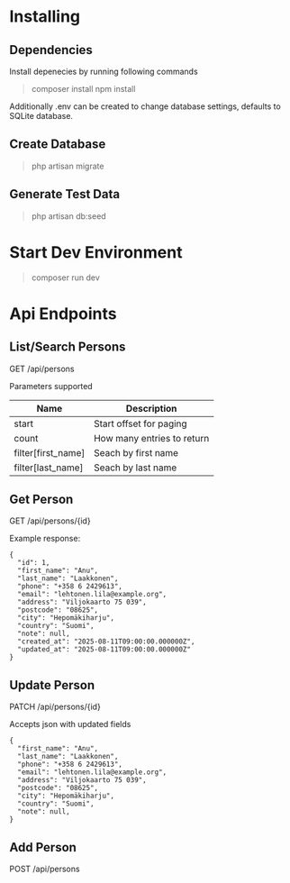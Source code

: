 # Installing

## Dependencies

Install depenecies by running following commands

> composer install
> npm install

Additionally .env can be created to change database settings, defaults to SQLite database.

## Create Database

> php artisan migrate

## Generate Test Data

> php artisan db:seed 

# Start Dev Environment

> composer run dev

# Api Endpoints

## List/Search Persons

GET /api/persons

Parameters supported

| Name               | Description                |
| ------------------ | -------------------------- |
| start              | Start offset for paging    |
| count              | How many entries to return |
| filter[first_name] | Seach by first name        |
| filter[last_name]  | Seach by last name         |

## Get Person

GET /api/persons/{id}

Example response:

```
{
  "id": 1,
  "first_name": "Anu",
  "last_name": "Laakkonen",
  "phone": "+358 6 2429613",
  "email": "lehtonen.lila@example.org",
  "address": "Viljokaarto 75 039",
  "postcode": "08625",
  "city": "Hepomäkiharju",
  "country": "Suomi",
  "note": null,
  "created_at": "2025-08-11T09:00:00.000000Z",
  "updated_at": "2025-08-11T09:00:00.000000Z"
}
```

## Update Person

PATCH /api/persons/{id}

Accepts json with updated fields

```
{
  "first_name": "Anu",
  "last_name": "Laakkonen",
  "phone": "+358 6 2429613",
  "email": "lehtonen.lila@example.org",
  "address": "Viljokaarto 75 039",
  "postcode": "08625",
  "city": "Hepomäkiharju",
  "country": "Suomi",
  "note": null,
}
```

## Add Person

POST /api/persons